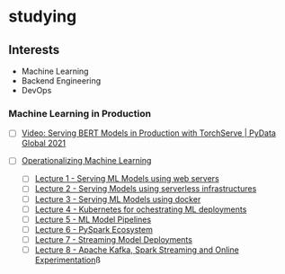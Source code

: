 # studying

## Interests
- Machine Learning
- Backend Engineering
- DevOps


### Machine Learning in Production
- [ ] [Video: Serving BERT Models in Production with TorchServe | PyData Global 2021](https://www.youtube.com/watch?v=sDGxzkOvxqY)

- [ ] [Operationalizing Machine Learning](https://chicagodatascience.github.io/MLOps/)
    - [ ] [Lecture 1 - Serving ML Models using web servers](https://www.youtube.com/watch?v=RL_mLxTLo_Q&list=PLzq3B7Hh4uvbe9xXXEa1EuawIXTDHZpg1)
    - [ ] [Lecture 2 - Serving Models using serverless infrastructures](https://www.youtube.com/watch?v=TUtUAUdREQo&list=PLzq3B7Hh4uvbe9xXXEa1EuawIXTDHZpg1&index=2)
    - [ ] [Lecture 3 - Serving ML Models using docker](https://www.youtube.com/watch?v=wpXBnfVtAwY&list=PLzq3B7Hh4uvbe9xXXEa1EuawIXTDHZpg1&index=3)
    - [ ] [Lecture 4 - Kubernetes for ochestrating ML deployments](https://www.youtube.com/watch?v=Y6q22aiUsjk&list=PLzq3B7Hh4uvbe9xXXEa1EuawIXTDHZpg1&index=4)
    - [ ] [Lecture 5 - ML Model Pipelines](https://www.youtube.com/watch?v=OFRnTHSzTkI&list=PLzq3B7Hh4uvbe9xXXEa1EuawIXTDHZpg1&index=5)
    - [ ] [Lecture 6 - PySpark Ecosystem](https://www.youtube.com/watch?v=yhdAgUrTyAs&list=PLzq3B7Hh4uvbe9xXXEa1EuawIXTDHZpg1&index=6)
    - [ ] [Lecture 7 - Streaming Model Deployments](https://www.youtube.com/watch?v=0jWL5Lvp4ic&list=PLzq3B7Hh4uvbe9xXXEa1EuawIXTDHZpg1&index=7)
    - [ ] [Lecture 8 - Apache Kafka, Spark Streaming and Online Experimentation](https://www.youtube.com/watch?v=Swobw5mCyaY&list=PLzq3B7Hh4uvbe9xXXEa1EuawIXTDHZpg1&index=8)ß